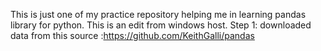 This is just one of my practice repository helping me in learning pandas library for python. This is an edit from windows host.
Step 1: downloaded data from this source :https://github.com/KeithGalli/pandas